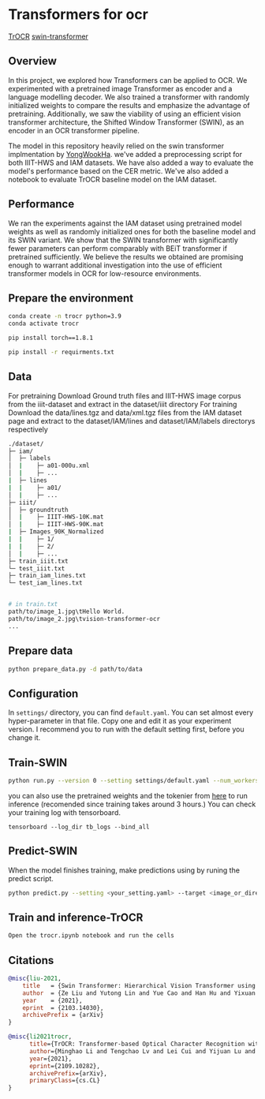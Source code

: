 # Transformers for ocr
[TrOCR](https://arxiv.org/abs/2109.10282) 
[swin-transformer](https://arxiv.org/abs/2103.14030) 

## Overview
In this project, we explored how Transformers can be applied to OCR. We experimented with a
pretrained image Transformer as encoder and a language modelling decoder. We also trained a
transformer with randomly initialized weights to compare the results and emphasize the advantage of
pretraining. Additionally, we saw the viability of using an efficient vision transformer architecture,
the Shifted Window Transformer (SWIN), as an encoder in an OCR transformer pipeline.

The model in this repository heavily relied on the swin transformer implmentation by [YongWookHa](https://github.com/YongWookHa/swin-transformer-ocr). 
we've added a preprocessing script for both IIIT-HWS and IAM datasets. We have also added a way to evaluate the model's performance based on the CER metric. 
We've also added a notebook to evaluate TrOCR baseline model on the IAM dataset. 
## Performance
We ran the experiments against the IAM dataset using pretrained model weights as well as randomly
initialized ones for both the baseline model and its SWIN variant.  We show
that the SWIN transformer with significantly fewer parameters can perform comparably with BEiT
transformer if pretrained sufficiently. We believe the results we obtained are promising enough to
warrant additional investigation into the use of efficient transformer models in OCR for low-resource
environments.

## Prepare the environment 
```bash
conda create -n trocr python=3.9 
conda activate trocr
```
```bash
pip install torch==1.8.1
```
```bash
pip install -r requirments.txt
```

## Data
For pretraining
Download Ground truth files and IIIT-HWS image corpus from the iiit-dataset and extract in the dataset/iiit directory
For training
Download the data/lines.tgz and data/xml.tgz files from the IAM dataset page and extract to the dataset/IAM/lines and  dataset/IAM/labels directorys respectively
```bash
./dataset/
├─ iam/
│  ├─ labels
│  |	├─ a01-000u.xml
│  |	├─ ...
|  ├─ lines
|  |	├─ a01/
│  |	├─ ...
├─ iiit/
│  ├─ groundtruth
│  |	├─ IIIT-HWS-10K.mat
│  |	├─ IIIT-HWS-90K.mat
|  ├─ Images_90K_Normalized
|  |	├─ 1/
|  |    ├─ 2/
│  |	├─ ...
├─ train_iiit.txt
└─ test_iiit.txt
├─ train_iam_lines.txt
└─ test_iam_lines.txt


# in train.txt
path/to/image_1.jpg\tHello World.
path/to/image_2.jpg\tvision-transformer-ocr
...
```
## Prepare data 
```bash
python prepare_data.py -d path/to/data 
```


## Configuration
In `settings/` directory, you can find `default.yaml`. You can set almost every hyper-parameter in that file. Copy one and edit it as your experiment version. I recommend you to run with the default setting first, before you change it.

## Train-SWIN

```bash
python run.py --version 0 --setting settings/default.yaml --num_workers 16 --batch_size 128
```
you can also use the pretrained weights and the tokenier from [here](https://drive.google.com/drive/folders/11zfmHue5YtujEKNWRkpAZNYYRFfFiXMd?usp=sharing) to run inference (recomended since training takes around 3 hours.)
You can check your training log with tensorboard.  
```
tensorboard --log_dir tb_logs --bind_all
```
  

## Predict-SWIN
When the model finishes training, make predictions using by runing the predict script.

```bash  
python predict.py --setting <your_setting.yaml> --target <image_or_directory> --load_tokenizer <your_tokenizer_pkl> --checkpoint <saved_checkpoint>
```

## Train and inference-TrOCR

```bash
Open the trocr.ipynb notebook and run the cells
```

## Citations

```bibtex
@misc{liu-2021,
    title   = {Swin Transformer: Hierarchical Vision Transformer using Shifted Windows},
	author  = {Ze Liu and Yutong Lin and Yue Cao and Han Hu and Yixuan Wei and Zheng Zhang and Stephen Lin and Baining Guo},
	year    = {2021},
    eprint  = {2103.14030},
	archivePrefix = {arXiv}
}

@misc{li2021trocr,
      title={TrOCR: Transformer-based Optical Character Recognition with Pre-trained Models}, 
      author={Minghao Li and Tengchao Lv and Lei Cui and Yijuan Lu and Dinei Florencio and Cha Zhang and Zhoujun Li and Furu Wei},
      year={2021},
      eprint={2109.10282},
      archivePrefix={arXiv},
      primaryClass={cs.CL}
}

```
